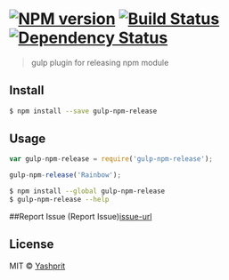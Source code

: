 #  [![NPM version][npm-image]][npm-url] [![Build Status][travis-image]][travis-url] [![Dependency Status][daviddm-url]][daviddm-image]

> gulp plugin for releasing npm module


## Install

```sh
$ npm install --save gulp-npm-release
```


## Usage

```js
var gulp-npm-release = require('gulp-npm-release');

gulp-npm-release('Rainbow');
```

```sh
$ npm install --global gulp-npm-release
$ gulp-npm-release --help
```


##Report Issue 
(Report Issue)[issue-url]


## License

MIT © [Yashprit](yashprit.github.io)

[issue-url]: https://github.com//gulp-npm-release/issues
[npm-url]: https://npmjs.org/package/gulp-npm-release
[npm-image]: https://badge.fury.io/js/gulp-npm-release.svg
[travis-url]: https://travis-ci.org//gulp-npm-release
[travis-image]: https://travis-ci.org//gulp-npm-release.svg?branch=master
[daviddm-url]: https://david-dm.org//gulp-npm-release.svg?theme=shields.io
[daviddm-image]: https://david-dm.org//gulp-npm-release

